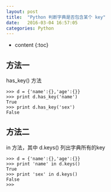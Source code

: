 ```yaml
---
layout: post
title:  "Python 判断字典是否包含某个 key"
date:   2016-03-04 16:57:05
categories: Python
---
```


* content
{:toc}

## 方法一

has_key() 方法

	>>> d = {'name':{},'age':{}}
	>>> print d.has_key('name')
	True
	>>> print d.has_key('sex')
	False

## 方法二

in 方法，其中 d.keys() 列出字典所有的key

	>>> d = {'name':{},'age':{}}
	>>> print 'name' in d.keys()
	True
	>>> print 'sex' in d.keys()
	False
	>>>


